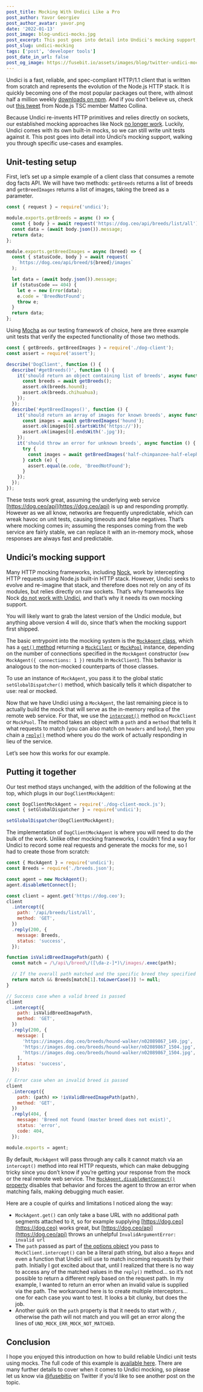 ```yaml
---
post_title: Mocking With Undici Like a Pro
post_author: Yavor Georgiev
post_author_avatar: yavor.png
date: '2022-01-13'
post_image: blog-undici-mocks.jpg
post_excerpt: This post goes into detail into Undici's mocking support, which enables you to write fast and reliable unit tests.
post_slug: undici-mocking
tags: ['post', 'developer tools']
post_date_in_url: false
post_og_image: https://fusebit.io/assets/images/blog/twitter-undici-mocks.jpg
---
```


Undici is a fast, reliable, and spec-compliant HTTP/1.1 client that is written from scratch and represents the evolution of the Node.js HTTP stack. It is quickly becoming one of the most popular packages out there, with almost half a million weekly [downloads on npm](https://www.npmjs.com/package/undici). And if you don’t believe us, check out [this tweet](https://twitter.com/matteocollina/status/1471164160721539076) from Node.js TSC member Matteo Collina.

Because Undici re-invents HTTP primitives and relies directly on sockets, our established mocking approaches like Nock [no longer work](https://github.com/nock/nock/issues/2183). Luckily, Undici comes with its own built-in mocks, so we can still write unit tests against it. This post goes into detail into Undici’s mocking support, walking you through specific use-cases and examples.

## Unit-testing setup

First, let’s set up a simple example of a client class that consumes a remote dog facts API. We will have two methods: `getBreeds` returns a list of breeds and `getBreedImages` returns a list of images, taking the breed as a parameter.

```javascript
const { request } = require('undici');

module.exports.getBreeds = async () => {
  const { body } = await request('https://dog.ceo/api/breeds/list/all');
  const data = (await body.json()).message;
  return data;
};

module.exports.getBreedImages = async (breed) => {
  const { statusCode, body } = await request(
    `https://dog.ceo/api/breed/${breed}/images`
  );

  let data = (await body.json()).message;
  if (statusCode == 404) {
    let e = new Error(data);
    e.code = 'BreedNotFound';
    throw e;
  }
  return data;
};
```

Using [Mocha](https://mochajs.org) as our testing framework of choice, here are three example unit tests that verify the expected functionality of those two methods.

```javascript
const { getBreeds, getBreedImages } = require('./dog-client');
const assert = require('assert');

describe('DogClient', function () {
  describe('#getBreeds()', function () {
    it('should return an object containing list of breeds', async function () {
      const breeds = await getBreeds();
      assert.ok(breeds.hound);
      assert.ok(breeds.chihuahua);
    });
  });
  describe('#getBreedImages()', function () {
    it('should return an array of images for known breeds', async function () {
      const images = await getBreedImages('hound');
      assert.ok(images[0].startsWith('https://'));
      assert.ok(images[0].endsWith('.jpg'));
    });
    it('should throw an error for unknown breeds', async function () {
      try {
        const images = await getBreedImages('half-chimpanzee-half-elephant');
      } catch (e) {
        assert.equal(e.code, 'BreedNotFound');
      }
    });
  });
});
```

These tests work great, assuming the underlying web service [https://dog.ceo/api](https://dog.ceo/api) is up and responding promptly. However as we all know, networks are frequently unpredictable, which can wreak havoc on unit tests, causing timeouts and false negatives. That’s where mocking comes in; assuming the responses coming from the web service are fairly stable, we can replace it with an in-memory mock, whose responses are always fast and predictable.

## Undici’s mocking support

Many HTTP mocking frameworks, including [Nock](https://github.com/nock/nock), work by intercepting HTTP requests using Node.js built-in HTTP stack. However, Undici seeks to evolve and re-imagine that stack, and therefore does not rely on any of its modules, but relies directly on raw sockets. That’s why frameworks like Nock [do not work with Undici](https://github.com/nock/nock/issues/2183), and that’s why it needs its own mocking support.

You will likely want to grab the latest version of the Undici module, but anything above version 4 will do, since that’s when the mocking support first shipped.

The basic entrypoint into the mocking system is the [`MockAgent` class](https://undici.nodejs.org/#/docs/api/MockAgent), which has a [`get()` method](https://undici.nodejs.org/#/docs/api/MockAgent?id=mockagentgetorigin) returning a [`MockCilent`](https://undici.nodejs.org/#/docs/api/MockClient) or [`MockPool`](https://undici.nodejs.org/#/docs/api/MockPool) instance, depending on the number of connections specified in the `MockAgent` constructor (`new MockAgent({ connections: 1 })` results in `MockClient`). This behavior is analogous to the non-mocked counterparts of those classes.

To use an instance of `MockAgent`, you pass it to the global static `setGlobalDispatcher()` method, which basically tells it which dispatcher to use: real or mocked.

Now that we have Undici using a `MockAgent`, the last remaining piece is to actually build the mock that will serve as the in-memory replica of the remote web service. For that, we use the [`intercept()`](https://undici.nodejs.org/#/docs/api/MockClient?id=mockclientinterceptoptions) method on `MockClient` or `MockPool`. The method takes an object with a `path` and a `method` that tells it what requests to match (you can also match on `headers` and `body`), then you chain a [`reply()`](https://undici.nodejs.org/#/docs/api/MockPool?id=return-mockinterceptor) method where you do the work of actually responding in lieu of the service.

Let’s see how this works for our example.

## Putting it together

Our test method stays unchanged, with the addition of the following at the top, which plugs in our `DogClientMockAgent`:

```javascript
const DogClientMockAgent = require('./dog-client-mock.js');
const { setGlobalDispatcher } = require('undici');

setGlobalDispatcher(DogClientMockAgent);
```

The implementation of `DogClientMockAgent` is where you will need to do the bulk of the work. Unlike other mocking frameworks, I couldn’t find a way for Undici to record some real requests and generate the mocks for me, so I had to create those from scratch:

```javascript
const { MockAgent } = require('undici');
const Breeds = require('./breeds.json');

const agent = new MockAgent();
agent.disableNetConnect();

const client = agent.get('https://dog.ceo');
client
  .intercept({
    path: '/api/breeds/list/all',
    method: 'GET',
  })
  .reply(200, {
    message: Breeds,
    status: 'success',
  });

function isValidBreedImagePath(path) {
  const match = /\/api\/breed\/([\da-z-]*)\/images/.exec(path);

  // If the overall path matched and the specific breed they specified was known
  return match && Breeds[match[1].toLowerCase()] != null;
}

// Success case when a valid breed is passed
client
  .intercept({
    path: isValidBreedImagePath,
    method: 'GET',
  })
  .reply(200, {
    message: [
      'https://images.dog.ceo/breeds/hound-walker/n02089867_149.jpg',
      'https://images.dog.ceo/breeds/hound-walker/n02089867_1504.jpg',
      'https://images.dog.ceo/breeds/hound-walker/n02089867_1504.jpg',
    ],
    status: 'success',
  });

// Error case when an invalid breed is passed
client
  .intercept({
    path: (path) => !isValidBreedImagePath(path),
    method: 'GET',
  })
  .reply(404, {
    message: 'Breed not found (master breed does not exist)',
    status: 'error',
    code: 404,
  });

module.exports = agent;
```

By default, `MockAgent` will pass through any calls it cannot match via an `intercept()` method into real HTTP requests, which can make debugging tricky since you don’t know if you’re getting your response from the mock or the real remote web service. The [`MockAgent.disableNetConnect()` property](https://undici.nodejs.org/#/docs/api/MockAgent?id=mockagentdisablenetconnect) disables that behavior and forces the agent to throw an error when matching fails, making debugging much easier.

Here are a couple of quirks and limitations I noticed along the way:

- `MockAgent.get()` can only take a base URL with no additional path segments attached to it, so for example supplying [https://dog.ceo](https://dog.ceo) works great, but [https://dog.ceo/api](https://dog.ceo/api) throws an unhelpful `InvalidArgumentError: invalid url`
- The `path` passed as part of [the options object](https://undici.nodejs.org/#/docs/api/MockPool?id=parameter-mockpoolinterceptoptions) you pass to `MockClient.intercept()` can be a literal path string, but also a `Regex` and even a function that Undici will use to match incoming requests by their path. Initially I got excited about that, until I realized that there is no way to access any of the matched values in the `reply()` method… so it’s not possible to return a different reply based on the request path. In my example, I wanted to return an error when an invalid value is supplied via the path. The workaround here is to create multiple interceptors… one for each case you want to test. It looks a bit clunky, but does the job.
- Another quirk on the `path` property is that it needs to start with `/`, otherwise the path will not match and you will get an error along the lines of `UND_MOCK_ERR_MOCK_NOT_MATCHED`.

## Conclusion

I hope you enjoyed this introduction on how to build reliable Undici unit tests using mocks. The full code of this example is [available here](https://gist.github.com/yavorg/49551a0b34522791ef4b2192dda51fb4). There are many further details to cover when it comes to Undici mocking, so please let us know via [@fusebitio](https://twitter.com/fusebitio) on Twitter if you’d like to see another post on the topic.

